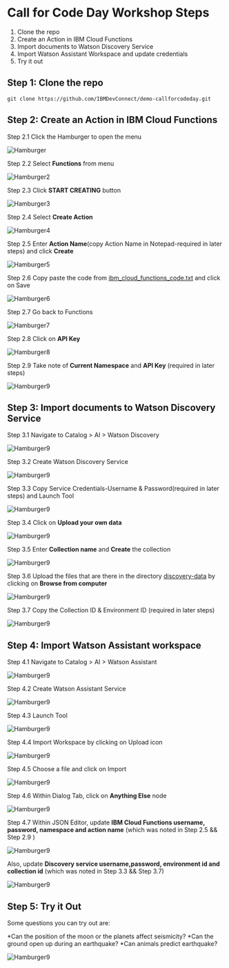 # Call for Code Day Workshop Steps

1. Clone the repo
2. Create an Action in IBM Cloud Functions
3. Import documents to Watson Discovery Service
4. Import Watson Assistant Workspace and update credentials
5. Try it out

## Step 1: Clone the repo

`git clone https://github.com/IBMDevConnect/demo-callforcodeday.git`

## Step 2: Create an Action in IBM Cloud Functions

Step 2.1 Click the Hamburger to open the menu

  ![Hamburger](readme-images/1.png)
 
Step 2.2 Select **Functions** from menu

  ![Hamburger2](readme-images/2.png)

Step 2.3 Click **START CREATING** button

  ![Hamburger3](readme-images/3.png)
  
Step 2.4 Select **Create Action**

  ![Hamburger4](readme-images/4.png)

Step 2.5 Enter **Action Name**(copy Action Name in Notepad-required in later steps) and click **Create**

  ![Hamburger5](readme-images/5.png)

Step 2.6 Copy paste the code from [ibm_cloud_functions_code.txt](https://github.com/IBMDevConnect/demo-callforcodeday/blob/master/ibm_cloud_functions_code.txt) and click on Save

![Hamburger6](readme-images/6.png)

Step 2.7 Go back to Functions

  ![Hamburger7](readme-images/7.png)

Step 2.8 Click on **API Key**

  ![Hamburger8](readme-images/8.png)

Step 2.9 Take note of **Current Namespace** and **API Key** (required in later steps)

  ![Hamburger9](readme-images/9.png)

## Step 3: Import documents to Watson Discovery Service

Step 3.1 Navigate to Catalog > AI > Watson Discovery

![Hamburger9](readme-images/18.png)

Step 3.2 Create Watson Discovery Service

![Hamburger9](readme-images/19.png)

Step 3.3 Copy Service Credentials-Username & Password(required in later steps) and Launch Tool

![Hamburger9](readme-images/21.png)

Step 3.4 Click on **Upload your own data**

![Hamburger9](readme-images/22.png)

Step 3.5 Enter **Collection name** and **Create** the collection

![Hamburger9](readme-images/23.png)

Step 3.6 Upload the files that are there in the directory [discovery-data](https://github.com/IBMDevConnect/demo-callforcodeday/tree/master/discovery-data) by clicking on **Browse from computer**

![Hamburger9](readme-images/24.png)

Step 3.7 Copy the Collection ID & Environment ID (required in later steps)

![Hamburger9](readme-images/25.png)

## Step 4: Import Watson Assistant workspace

Step 4.1 Navigate to Catalog > AI > Watson Assistant

![Hamburger9](readme-images/10.png)

Step 4.2 Create Watson Assistant Service

![Hamburger9](readme-images/11.png)

Step 4.3 Launch Tool

![Hamburger9](readme-images/12.png)

Step 4.4 Import Workspace by clicking on Upload icon

![Hamburger9](readme-images/13.png)

Step 4.5 Choose a file and click on Import

![Hamburger9](readme-images/14.png)

Step 4.6 Within Dialog Tab, click on **Anything Else** node

![Hamburger9](readme-images/15.png)

Step 4.7 Within JSON Editor, update **IBM Cloud Functions username, password, namespace and action name** (which was noted in Step 2.5 && Step 2.9 )

![Hamburger9](readme-images/16.png)

Also, update **Discovery service username,password, environment id and collection id** (which was noted in Step 3.3 && Step 3.7)

![Hamburger9](readme-images/17.png)

## Step 5: Try it Out

Some questions you can try out are:

*Can the position of the moon or the planets affect seismicity?
*Can the ground open up during an earthquake?
*Can animals predict earthquake?

![Hamburger9](readme-images/20.png)
